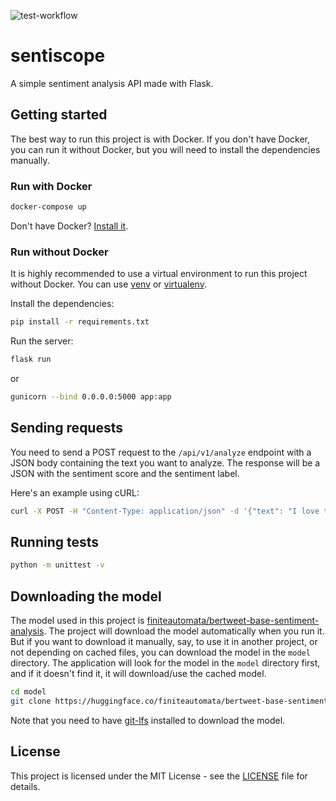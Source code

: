 ![test-workflow]

# sentiscope
A simple sentiment analysis API made with Flask.

## Getting started
The best way to run this project is with Docker. If you don't have Docker, you can run it without Docker, but you will need to install the dependencies manually.

### Run with Docker

```bash
docker-compose up
```
Don't have Docker? [Install it](https://docs.docker.com/get-docker/).

### Run without Docker
It is highly recommended to use a virtual environment to run this project without Docker. You can use [venv](https://docs.python.org/3/library/venv.html) or [virtualenv](https://virtualenv.pypa.io/en/latest/).

Install the dependencies:

```bash
pip install -r requirements.txt
```
Run the server:

```bash
flask run
```
or
```bash
gunicorn --bind 0.0.0.0:5000 app:app
```

## Sending requests
You need to send a POST request to the `/api/v1/analyze` endpoint with a JSON body containing the text you want to analyze. The response will be a JSON with the sentiment score and the sentiment label.

Here's an example using cURL:

```bash
curl -X POST -H "Content-Type: application/json" -d '{"text": "I love this project!"}' http://localhost:5000/api/v1/analyze
```

## Running tests

```bash
python -m unittest -v
```

## Downloading the model
The model used in this project is [finiteautomata/bertweet-base-sentiment-analysis](https://huggingface.co/finiteautomata/bertweet-base-sentiment-analysis). The project will download the model automatically when you run it. But if you want to download it manually, say, to use it in another project, or not depending on cached files, you can download the model in the `model` directory. The application will look for the model in the `model` directory first, and if it doesn't find it, it will download/use the cached model.

```bash
cd model
git clone https://huggingface.co/finiteautomata/bertweet-base-sentiment-analysis
```

Note that you need to have [git-lfs](https://git-lfs.github.com/) installed to download the model.

## License
This project is licensed under the MIT License - see the [LICENSE](LICENSE) file for details.

[test-workflow]: https://github.com/rafiibrahim8/sentiscope/actions/workflows/test.yml/badge.svg
[download-count]: https://gpsd0.ibrahimrafi.me/api/v1/badges/dl2.svg
